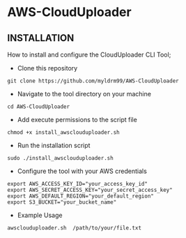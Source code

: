 # AWS-CloudUploader

## INSTALLATION
How to install and configure the CloudUploader CLI Tool;

* Clone this repository
  
```
git clone https://github.com/myldrm99/AWS-CloudUploader
```

* Navigate to the tool directory on your machine
  
```
cd AWS-CloudUploader
```

* Add execute permissions to the script file

```
chmod +x install_awsclouduploader.sh
```

* Run the installation script
  
```
sudo ./install_awsclouduploader.sh
```

* Configure the tool with your AWS credentials
  
```
export AWS_ACCESS_KEY_ID="your_access_key_id"
export AWS_SECRET_ACCESS_KEY="your_secret_access_key"
export AWS_DEFAULT_REGION="your_default_region"
export S3_BUCKET="your_bucket_name"
```

* Example Usage

```
awsclouduploader.sh  /path/to/your/file.txt
```
